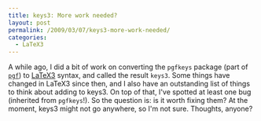 ```yaml
---
title: keys3: More work needed?
layout: post
permalink: /2009/03/07/keys3-more-work-needed/
categories:
  - LaTeX3
---
```

A while ago, I did a bit of work on converting the `pgfkeys` package (part of [`pgf`](https://ctan.org/pkg/pgf)) to [LaTeX3](https://www.latex-project.org/latex3.html) syntax, and called the result `keys3`. Some things have changed in LaTeX3 since then, and I also have an outstanding list of things to think about adding to keys3. On top of that, I've spotted at least one bug (inherited from `pgfkeys`!). So the question is: is it worth fixing them? At the moment, keys3 might not go anywhere, so I'm not sure. Thoughts, anyone?

